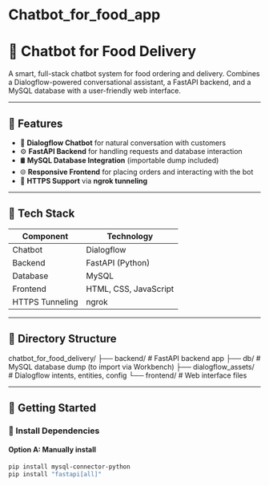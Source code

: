 # Chatbot_for_food_app
# 🤖 Chatbot for Food Delivery

A smart, full-stack chatbot system for food ordering and delivery. Combines a Dialogflow-powered conversational assistant, a FastAPI backend, and a MySQL database with a user-friendly web interface.

---

## 📌 Features

- 💬 **Dialogflow Chatbot** for natural conversation with customers  
- ⚙️ **FastAPI Backend** for handling requests and database interaction  
- 🛢️ **MySQL Database Integration** (importable dump included)  
- 🌐 **Responsive Frontend** for placing orders and interacting with the bot  
- 🔐 **HTTPS Support** via **ngrok tunneling**  

---

## 🧱 Tech Stack

| Component         | Technology            |
|------------------|-----------------------|
| Chatbot           | Dialogflow            |
| Backend           | FastAPI (Python)      |
| Database          | MySQL                 |
| Frontend          | HTML, CSS, JavaScript |
| HTTPS Tunneling   | ngrok                 |

---

## 📂 Directory Structure

chatbot_for_food_delivery/
├── backend/ # FastAPI backend app
├── db/ # MySQL database dump (to import via Workbench)
├── dialogflow_assets/ # Dialogflow intents, entities, config
└── frontend/ # Web interface files


---

## 🚀 Getting Started

### 🔧 Install Dependencies

#### Option A: Manually install
```bash
pip install mysql-connector-python
pip install "fastapi[all]"
